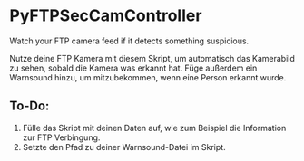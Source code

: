 # PyFTPSecCamController
Watch your FTP camera feed if it detects something suspicious.

Nutze deine FTP Kamera mit diesem Skript, um automatisch das Kamerabild zu sehen, sobald die Kamera was erkannt hat. Füge außerdem ein Warnsound hinzu, um mitzubekommen, wenn eine Person erkannt wurde.

## To-Do:
1. Fülle das Skript mit deinen Daten auf, wie zum Beispiel die Information zur FTP Verbingung.
2. Setzte den Pfad zu deiner Warnsound-Datei im Skript.